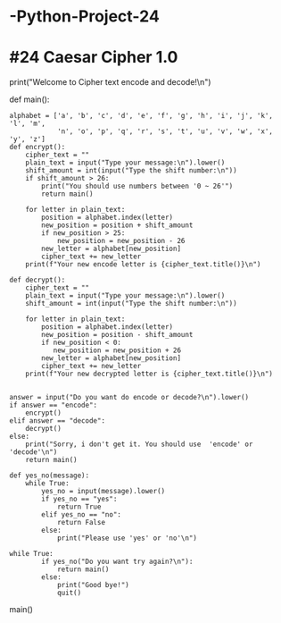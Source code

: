 # -Python-Project-24
# #24 Caesar Cipher 1.0

print("Welcome to Cipher text encode and decode!\n")

def main():

    alphabet = ['a', 'b', 'c', 'd', 'e', 'f', 'g', 'h', 'i', 'j', 'k', 'l', 'm',
                'n', 'o', 'p', 'q', 'r', 's', 't', 'u', 'v', 'w', 'x', 'y', 'z']
    def encrypt():
        cipher_text = ""
        plain_text = input("Type your message:\n").lower()
        shift_amount = int(input("Type the shift number:\n"))
        if shift_amount > 26:
            print("You should use numbers between '0 ~ 26'")
            return main()

        for letter in plain_text:
            position = alphabet.index(letter)
            new_position = position + shift_amount
            if new_position > 25:
                new_position = new_position - 26
            new_letter = alphabet[new_position]
            cipher_text += new_letter
        print(f"Your new encode letter is {cipher_text.title()}\n")

    def decrypt():
        cipher_text = ""
        plain_text = input("Type your message:\n").lower()
        shift_amount = int(input("Type the shift number:\n"))

        for letter in plain_text:
            position = alphabet.index(letter)
            new_position = position - shift_amount
            if new_position < 0:
               new_position = new_position + 26
            new_letter = alphabet[new_position]
            cipher_text += new_letter
        print(f"Your new decrypted letter is {cipher_text.title()}\n")


    answer = input("Do you want do encode or decode?\n").lower()
    if answer == "encode":
        encrypt()
    elif answer == "decode":
        decrypt()
    else:
        print("Sorry, i don't get it. You should use  'encode' or 'decode'\n")
        return main()

    def yes_no(message):
        while True:
            yes_no = input(message).lower()
            if yes_no == "yes":
                return True
            elif yes_no == "no":
                return False
            else:
                print("Please use 'yes' or 'no'\n")

    while True:
            if yes_no("Do you want try again?\n"):
                return main()
            else:
                print("Good bye!")
                quit()


main()

